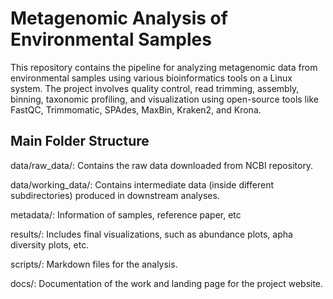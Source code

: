 # Metagenomic Analysis of Environmental Samples
  This repository contains the pipeline for analyzing metagenomic data from environmental samples using various bioinformatics tools on a Linux system. The project involves quality control, read trimming, assembly, binning, taxonomic profiling, and visualization using open-source tools like FastQC, Trimmomatic, SPAdes, MaxBin, Kraken2, and Krona.

## Main Folder Structure

  data/raw_data/: Contains the raw data downloaded from NCBI repository.
  
  data/working_data/: Contains intermediate data (inside different subdirectories) produced in downstream analyses.
  
  metadata/: Information of samples, reference paper, etc
  
  results/: Includes final visualizations, such as abundance plots, apha diversity plots, etc.
  
  scripts/: Markdown files for the analysis.  
  
  docs/: Documentation of the work and landing page for the project website.

